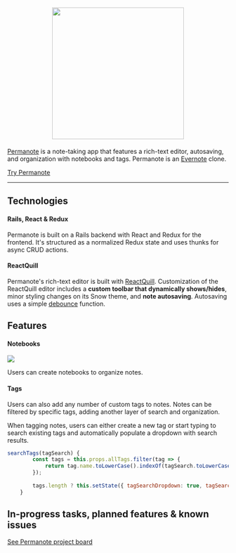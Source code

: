 <h1 align="center"><img src="https://github.com/jaredmeier/permanote/blob/master/app/assets/images/permanote-inline.png?raw=true" width="300" height="auto"></h1>

[Permanote](https://permanote-app.herokuapp.com/) is a note-taking app that features a rich-text editor, autosaving, and organization with notebooks and tags. Permanote is an [Evernote](https://evernote.com/) clone.

[Try Permanote](https://permanote-app.herokuapp.com/)

---

## Technologies

#### Rails, React & Redux
Permanote is built on a Rails backend with React and Redux for the frontend. It's structured as a normalized Redux state and uses thunks for async CRUD actions. 

#### ReactQuill
Permanote's rich-text editor is built with [ReactQuill](https://github.com/zenoamaro/react-quill). Customization of the ReactQuill editor includes a **custom toolbar that dynamically shows/hides**, minor styling changes on its Snow theme, and **note autosaving**. Autosaving uses a simple [debounce](https://www.npmjs.com/package/debounce) function. 

## Features

#### Notebooks
![](https://user-images.githubusercontent.com/11576738/79582511-d62f5800-8099-11ea-99f0-de8b36e11d4d.gif)

Users can create notebooks to organize notes.

#### Tags

Users can also add any number of custom tags to notes. Notes can be filtered by specific tags, adding another layer of search and organization.

When tagging notes, users can either create a new tag or start typing to search existing tags and automatically populate a dropdown with search results.

```javascript
searchTags(tagSearch) {
        const tags = this.props.allTags.filter(tag => {
            return tag.name.toLowerCase().indexOf(tagSearch.toLowerCase()) !== -1;
        });
        
        tags.length ? this.setState({ tagSearchDropdown: true, tagSearchMatches: tags }) : this.setState({ tagSearchDropdown: false });
    }
```

## In-progress tasks, planned features & known issues

[See Permanote project board](https://github.com/jaredmeier/permanote/projects/1)

